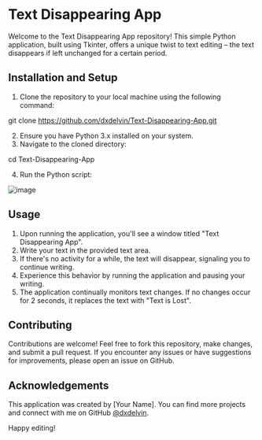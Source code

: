 # Text Disappearing App

Welcome to the Text Disappearing App repository! This simple Python application, built using Tkinter, offers a unique twist to text editing – the text disappears if left unchanged for a certain period.

## Installation and Setup
1. Clone the repository to your local machine using the following command:

git clone https://github.com/dxdelvin/Text-Disappearing-App.git

2. Ensure you have Python 3.x installed on your system.
3. Navigate to the cloned directory:

cd Text-Disappearing-App

4. Run the Python script:

![image](https://github.com/dxdelvin/Text-Disappearing-App/assets/61946291/c062f333-bbf5-4c7e-96cd-7b4cc3e8810e)

## Usage
1. Upon running the application, you'll see a window titled "Text Disappearing App".
2. Write your text in the provided text area.
3. If there's no activity for a while, the text will disappear, signaling you to continue writing.
4. Experience this behavior by running the application and pausing your writing.
5. The application continually monitors text changes. If no changes occur for 2 seconds, it replaces the text with "Text is Lost".


## Contributing
Contributions are welcome! Feel free to fork this repository, make changes, and submit a pull request. If you encounter any issues or have suggestions for improvements, please open an issue on GitHub.


## Acknowledgements
This application was created by [Your Name]. You can find more projects and connect with me on GitHub [@dxdelvin](https://github.com/dxdelvin).

Happy editing!

